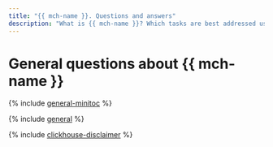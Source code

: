 ```yaml
---
title: "{{ mch-name }}. Questions and answers"
description: "What is {{ mch-name }}? Which tasks are best addressed using {{ mch-name }}, and which using VMs with databases? What part of database management and maintenance is {{ mch-name }} responsible for? Find the answers to these and other questions in this article."
---
```


# General questions about {{ mch-name }}

{% include [general-minitoc](../../_qa/managed-clickhouse/minitoc/general.md) %}

{% include [general](../../_qa/managed-clickhouse/general.md) %}

{% include [clickhouse-disclaimer](../../_includes/clickhouse-disclaimer.md) %}
